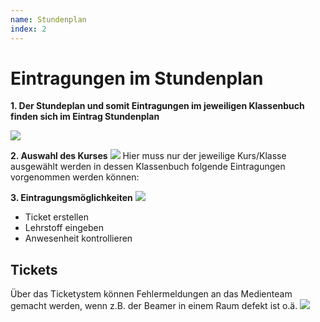 ```yaml
---
name: Stundenplan
index: 2
---
```


# Eintragungen im Stundenplan
**1. Der Stundeplan und somit Eintragungen im jeweiligen Klassenbuch finden sich im Eintrag Stundenplan**

![](/Bilder/webuntis/import/webuntis_Stundenplan.png)

**2. Auswahl des Kurses**
![](/Bilder/webuntis/import/webuntis_Stundenplan_AuswahlKurs.png)
Hier muss nur der jeweilige Kurs/Klasse ausgewählt werden in dessen Klassenbuch folgende Eintragungen vorgenommen werden können:

**3. Eintragungsmöglichkeiten**
![](/Bilder/webuntis/import/webuntis_Stundenplan_AuswahlKurs_2.png)

* Ticket erstellen
* Lehrstoff eingeben
* Anwesenheit kontrollieren

## Tickets
Über das Ticketystem können Fehlermeldungen an das Medienteam gemacht werden, wenn z.B. der Beamer in einem Raum defekt ist o.ä.
![](/Bilder/webuntis/ticket/webuntis_Stundeplan_Ticket.png)
